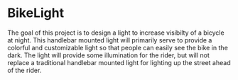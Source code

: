 # BikeLight

The goal of this project is to design a light to increase visibilty of a bicycle at night. This handlebar mounted light will primarily serve to provide a colorful and customizable light so that people can easily see the bike in the dark. The light will provide some illumination for the rider, but will not replace a traditional handlebar mounted light for lighting up the street ahead of the rider. 
